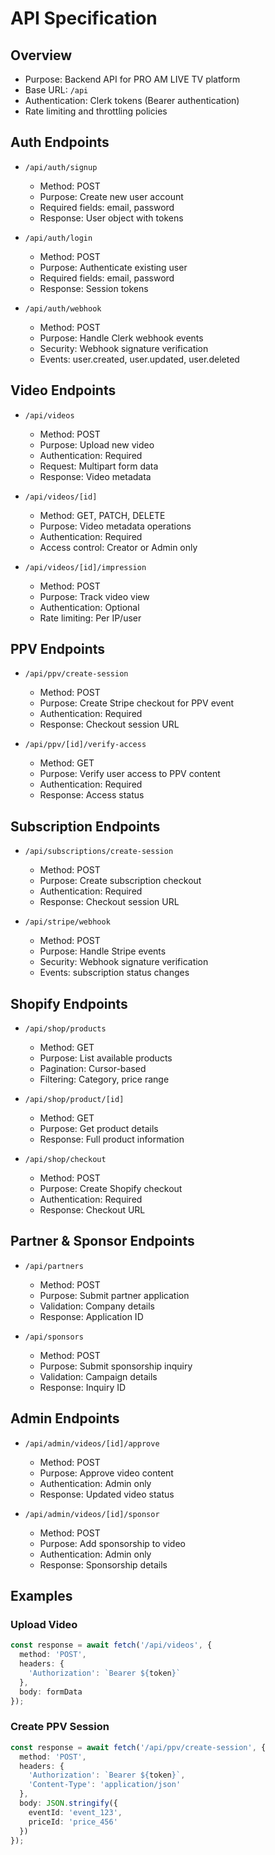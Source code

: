# API Specification

## Overview
- Purpose: Backend API for PRO AM LIVE TV platform
- Base URL: `/api`
- Authentication: Clerk tokens (Bearer authentication)
- Rate limiting and throttling policies

## Auth Endpoints
- `/api/auth/signup`
  - Method: POST
  - Purpose: Create new user account
  - Required fields: email, password
  - Response: User object with tokens

- `/api/auth/login`
  - Method: POST
  - Purpose: Authenticate existing user
  - Required fields: email, password
  - Response: Session tokens

- `/api/auth/webhook`
  - Method: POST
  - Purpose: Handle Clerk webhook events
  - Security: Webhook signature verification
  - Events: user.created, user.updated, user.deleted

## Video Endpoints
- `/api/videos`
  - Method: POST
  - Purpose: Upload new video
  - Authentication: Required
  - Request: Multipart form data
  - Response: Video metadata

- `/api/videos/[id]`
  - Method: GET, PATCH, DELETE
  - Purpose: Video metadata operations
  - Authentication: Required
  - Access control: Creator or Admin only

- `/api/videos/[id]/impression`
  - Method: POST
  - Purpose: Track video view
  - Authentication: Optional
  - Rate limiting: Per IP/user

## PPV Endpoints
- `/api/ppv/create-session`
  - Method: POST
  - Purpose: Create Stripe checkout for PPV event
  - Authentication: Required
  - Response: Checkout session URL

- `/api/ppv/[id]/verify-access`
  - Method: GET
  - Purpose: Verify user access to PPV content
  - Authentication: Required
  - Response: Access status

## Subscription Endpoints
- `/api/subscriptions/create-session`
  - Method: POST
  - Purpose: Create subscription checkout
  - Authentication: Required
  - Response: Checkout session URL

- `/api/stripe/webhook`
  - Method: POST
  - Purpose: Handle Stripe events
  - Security: Webhook signature verification
  - Events: subscription status changes

## Shopify Endpoints
- `/api/shop/products`
  - Method: GET
  - Purpose: List available products
  - Pagination: Cursor-based
  - Filtering: Category, price range

- `/api/shop/product/[id]`
  - Method: GET
  - Purpose: Get product details
  - Response: Full product information

- `/api/shop/checkout`
  - Method: POST
  - Purpose: Create Shopify checkout
  - Authentication: Required
  - Response: Checkout URL

## Partner & Sponsor Endpoints
- `/api/partners`
  - Method: POST
  - Purpose: Submit partner application
  - Validation: Company details
  - Response: Application ID

- `/api/sponsors`
  - Method: POST
  - Purpose: Submit sponsorship inquiry
  - Validation: Campaign details
  - Response: Inquiry ID

## Admin Endpoints
- `/api/admin/videos/[id]/approve`
  - Method: POST
  - Purpose: Approve video content
  - Authentication: Admin only
  - Response: Updated video status

- `/api/admin/videos/[id]/sponsor`
  - Method: POST
  - Purpose: Add sponsorship to video
  - Authentication: Admin only
  - Response: Sponsorship details

## Examples
### Upload Video
```typescript
const response = await fetch('/api/videos', {
  method: 'POST',
  headers: {
    'Authorization': `Bearer ${token}`
  },
  body: formData
});
```

### Create PPV Session
```typescript
const response = await fetch('/api/ppv/create-session', {
  method: 'POST',
  headers: {
    'Authorization': `Bearer ${token}`,
    'Content-Type': 'application/json'
  },
  body: JSON.stringify({
    eventId: 'event_123',
    priceId: 'price_456'
  })
});
```